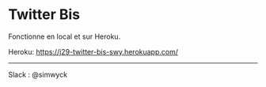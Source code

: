 # Twitter Bis

Fonctionne en local et sur Heroku.

Heroku:  https://j29-twitter-bis-swy.herokuapp.com/

---

Slack : @simwyck
